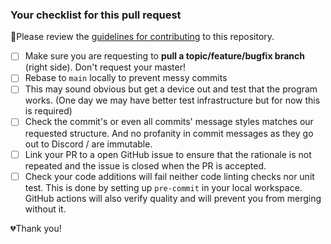 ### Your checklist for this pull request
🚨Please review the [guidelines for contributing](../CONTRIBUTING.md) to this repository.

- [ ] Make sure you are requesting to **pull a topic/feature/bugfix branch** (right side). Don't request your master!
- [ ] Rebase to `main` locally to prevent messy commits
- [ ] This may sound obvious but get a device out and test that the program works.  (One day we
  may have better test infrastructure but for now this is required)
- [ ] Check the commit's or even all commits' message styles matches our requested structure.
  And no profanity in commit messages as they go out to Discord / are immutable.
- [ ] Link your PR to a open GitHub issue to ensure that the rationale is not repeated and the
  issue is closed when the PR is accepted.
- [ ] Check your code additions will fail neither code linting checks nor unit test.  This is done by 
  setting up `pre-commit` in your local workspace.  GitHub actions will also verify quality and will
  prevent you from merging without it.

💔Thank you!